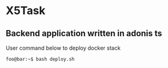# X5Task

## Backend application written in adonis ts

User command below to deploy docker stack

```console
foo@bar:~$ bash deploy.sh
```

